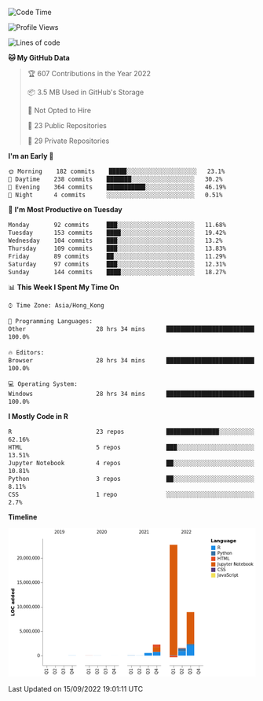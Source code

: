 

<!--**wt12318/wt12318** is a ✨ _special_ ✨ repository because its `README.md` (this file) appears on your GitHub profile.-->

<!--START_SECTION:waka-->
![Code Time](http://img.shields.io/badge/Code%20Time-538%20hrs%2035%20mins-blue)

![Profile Views](http://img.shields.io/badge/Profile%20Views-0-blue)

![Lines of code](https://img.shields.io/badge/From%20Hello%20World%20I%27ve%20Written-36%20Million%20lines%20of%20code-blue)

**🐱 My GitHub Data** 

> 🏆 607 Contributions in the Year 2022
 > 
> 📦 3.5 MB Used in GitHub's Storage 
 > 
> 🚫 Not Opted to Hire
 > 
> 📜 23 Public Repositories 
 > 
> 🔑 29 Private Repositories  
 > 
**I'm an Early 🐤** 

```text
🌞 Morning    182 commits    █████░░░░░░░░░░░░░░░░░░░░   23.1% 
🌆 Daytime    238 commits    ███████░░░░░░░░░░░░░░░░░░   30.2% 
🌃 Evening    364 commits    ███████████░░░░░░░░░░░░░░   46.19% 
🌙 Night      4 commits      ░░░░░░░░░░░░░░░░░░░░░░░░░   0.51%

```
📅 **I'm Most Productive on Tuesday** 

```text
Monday       92 commits     ███░░░░░░░░░░░░░░░░░░░░░░   11.68% 
Tuesday      153 commits    ████░░░░░░░░░░░░░░░░░░░░░   19.42% 
Wednesday    104 commits    ███░░░░░░░░░░░░░░░░░░░░░░   13.2% 
Thursday     109 commits    ███░░░░░░░░░░░░░░░░░░░░░░   13.83% 
Friday       89 commits     ██░░░░░░░░░░░░░░░░░░░░░░░   11.29% 
Saturday     97 commits     ███░░░░░░░░░░░░░░░░░░░░░░   12.31% 
Sunday       144 commits    ████░░░░░░░░░░░░░░░░░░░░░   18.27%

```


📊 **This Week I Spent My Time On** 

```text
⌚︎ Time Zone: Asia/Hong_Kong

💬 Programming Languages: 
Other                    28 hrs 34 mins      █████████████████████████   100.0%

🔥 Editors: 
Browser                  28 hrs 34 mins      █████████████████████████   100.0%

💻 Operating System: 
Windows                  28 hrs 34 mins      █████████████████████████   100.0%

```

**I Mostly Code in R** 

```text
R                        23 repos            ███████████████░░░░░░░░░░   62.16% 
HTML                     5 repos             ███░░░░░░░░░░░░░░░░░░░░░░   13.51% 
Jupyter Notebook         4 repos             ██░░░░░░░░░░░░░░░░░░░░░░░   10.81% 
Python                   3 repos             ██░░░░░░░░░░░░░░░░░░░░░░░   8.11% 
CSS                      1 repo              ░░░░░░░░░░░░░░░░░░░░░░░░░   2.7%

```


**Timeline**

![Chart not found](https://raw.githubusercontent.com/wt12318/wt12318/main/charts/bar_graph.png) 


 Last Updated on 15/09/2022 19:01:11 UTC
<!--END_SECTION:waka-->


